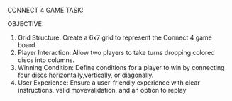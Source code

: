 CONNECT 4 GAME TASK:

OBJECTIVE:
1. Grid Structure: Create a 6x7 grid to represent the Connect 4 game board.
2. Player Interaction: Allow two players to take turns dropping colored discs into columns.
3. Winning Condition: Define conditions for a player to win by connecting four discs horizontally,vertically, or diagonally.
4. User Experience: Ensure a user-friendly experience with clear instructions, valid movevalidation, and an option to replay
